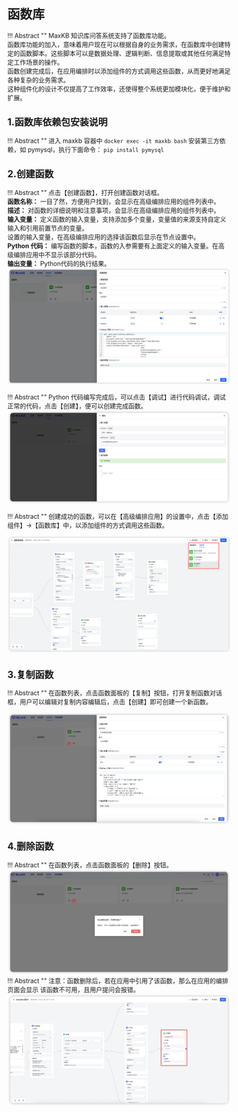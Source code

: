 # 函数库

!!! Abstract ""
    MaxKB 知识库问答系统支持了函数库功能。     
    函数库功能的加入，意味着用户现在可以根据自身的业务需求，在函数库中创建特定的函数脚本。这些脚本可以是数据处理、逻辑判断、信息提取或其他任何满足特定工作场景的操作。       
    函数创建完成后，在应用编排时以添加组件的方式调用这些函数，从而更好地满足各种复杂的业务需求。      
    这种组件化的设计不仅提高了工作效率，还使得整个系统更加模块化，便于维护和扩展。      


## 1.函数库依赖包安装说明

!!! Abstract ""
    进入 maxkb 容器中
    ```
    docker exec -it maxkb bash
    ```
    安装第三方依赖，如 pymysql，执行下面命令：
    ```
    pip install pymysql 
    ```




## 2.创建函数


!!! Abstract ""
    点击【创建函数】，打开创建函数对话框。      
    **函数名称：** 一目了然，方便用户找到，会显示在高级编排应用的组件列表中。       
    **描述：** 对函数的详细说明和注意事项，会显示在高级编排应用的组件列表中。       
    **输入变量：** 定义函数的输入变量，支持添加多个变量，变量值的来源支持自定义输入和引用前置节点的变量。         
                 设置的输入变量，在高级编排应用的选择该函数后显示在节点设置中。    
    **Python 代码：** 编写函数的脚本，函数的入参需要有上面定义的输入变量。在高级编排应用中不显示该部分代码。  
    **输出变量：** Python代码的执行结果。    
![创建函数](../../img/fx/add_fx.jpg)

!!! Abstract ""
    Python 代码编写完成后，可以点击【调试】进行代码调试，调试正常的代码，点击【创建】，便可以创建完成函数。  
![调试](../../img/fx/tiaoshi.jpg)

!!! Abstract ""
    创建成功的函数，可以在【高级编排应用】的设置中，点击【添加组件】->【函数库】中，以添加组件的方式调用这些函数。

![添加函数节点](../../img/fx/use_fx.jpg)

## 3.复制函数

!!! Abstract ""
    在函数列表，点击函数面板的【复制】按钮，打开复制函数对话框，用户可以编辑对复制内容编辑后，点击【创建】即可创建一个新函数。

![复制函数](../../img/fx/copy_fx.jpg)

## 4.删除函数

!!! Abstract ""
    在函数列表，点击函数面板的【删除】按钮。 
![删除函数](../../img/fx/del_fx.jpg)
!!! Abstract ""
    注意：函数删除后，若在应用中引用了该函数，那么在应用的编排页面会显示 该函数不可用，且用户提问会报错。 
![应用引用已删除函数](../../img/fx/use_del_fx.jpg)
